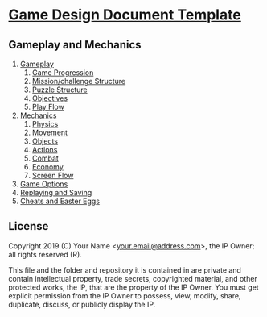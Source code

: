 # [Game Design Document Template](../readme.md)

## Gameplay and  Mechanics

1. [Gameplay](./gameplay/readme.md)
	1. [Game Progression](./gameplay/game_progression.md)
	2. [Mission/challenge Structure](./gameplay/mission_challenge_structure.md)
	3. [Puzzle Structure](./gameplay/puzzle_structure.md)
	4. [Objectives](./gameplay/objective.md)
	5. [Play Flow](./gameplay/play_flow.md)
2. [Mechanics](./mechanics/readme.md)
	1. [Physics](./mechanics/physics.md)
	2. [Movement](./mechanics/movement.md)
	3. [Objects](./mechanics/objejcts.md)
	4. [Actions](./mechanics/actions.md)
	5. [Combat](./mechanics/combat.md)
	6. [Economy](./mechanics/economy.md)
	7. [Screen Flow](./mechanics/screen_flow.md)
3. [Game Options](./game_options.md)
4. [Replaying and Saving](./replaying_and_saving.md)
5. [Cheats and Easter Eggs](./cheats_and_easter_eggs.md)

## License

Copyright 2019 (C) Your Name <<your.email@address.com>>, the IP Owner; all rights reserved (R).

This file and the folder and repository it is contained in are private and contain intellectual property, trade secrets, copyrighted material, and other protected works, the IP, that are the property of the IP Owner. You must get explicit permission from the IP Owner to possess, view, modify, share, duplicate, discuss, or publicly display the IP.
